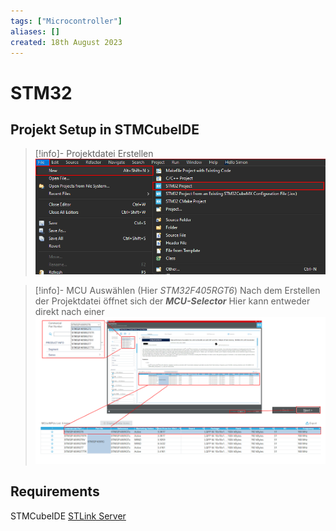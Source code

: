 ```yaml
---
tags: ["Microcontroller"]
aliases: []
created: 18th August 2023
---
```


# STM32

## Projekt Setup in STMCubeIDE

> [!info]- Projektdatei Erstellen
![](assets/CreateNewProjSTM32.png)

> [!info]- MCU Auswählen (Hier *STM32F405RGT6*)
> Nach dem Erstellen der Projektdatei öffnet sich der ***MCU-Selector***
> Hier kann entweder direkt nach einer 
> ![](assets/Pasted%20image%2020240213150203.png)


## Requirements

STMCubeIDE
[STLink Server](https://www.st.com/en/development-tools/st-link-server.html)
